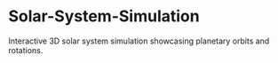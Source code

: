 # Solar-System-Simulation
Interactive 3D solar system simulation showcasing planetary orbits and rotations.
